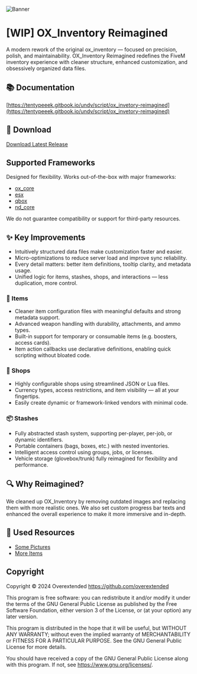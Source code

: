 ![Banner](https://i.imgur.com/wSkJ8U2.png)

# [WIP] OX_Inventory Reimagined

A modern rework of the original ox_inventory — focused on precision, polish, and maintainability. OX_Inventory Reimagined redefines the FiveM inventory experience with cleaner structure, enhanced customization, and obsessively organized data files.

## 📚 Documentation

[https://tentypeeek.gitbook.io/undv/script/ox_invetory-reimagined](https://tentypeeek.gitbook.io/undv/script/ox_invetory-reimagined)

## 💾 Download

[Download Latest Release](https://github.com/TenTypeeek/ox_inventory_reimagined/releases/tag/items)

## Supported Frameworks

Designed for flexibility. Works out-of-the-box with major frameworks:

- [ox_core](https://github.com/overextended/ox_core)
- [esx](https://github.com/esx-framework/esx_core)
- [qbox](https://github.com/Qbox-project/qbx_core)
- [nd_core](https://github.com/ND-Framework/ND_Core)

We do not guarantee compatibility or support for third-party resources.

## ✨ Key Improvements

- Intuitively structured data files make customization faster and easier.
- Micro-optimizations to reduce server load and improve sync reliability.
- Every detail matters: better item definitions, tooltip clarity, and metadata usage.
- Unified logic for items, stashes, shops, and interactions — less duplication, more control.

### 🧩 Items

- Cleaner item configuration files with meaningful defaults and strong metadata support.
- Advanced weapon handling with durability, attachments, and ammo types.
- Built-in support for temporary or consumable items (e.g. boosters, access cards).
- Item action callbacks use declarative definitions, enabling quick scripting without bloated code.

### 🏪 Shops

- Highly configurable shops using streamlined JSON or Lua files.
- Currency types, access restrictions, and item visibility — all at your fingertips.
- Easily create dynamic or framework-linked vendors with minimal code.

### 📦 Stashes

- Fully abstracted stash system, supporting per-player, per-job, or dynamic identifiers.
- Portable containers (bags, boxes, etc.) with nested inventories.
- Intelligent access control using groups, jobs, or licenses.
- Vehicle storage (glovebox/trunk) fully reimagined for flexibility and performance.

## 🔍 Why Reimagined?

We cleaned up OX_Inventory by removing outdated images and replacing them with more realistic ones. We also set custom progress bar texts and enhanced the overall experience to make it more immersive and in-depth.

## 🔁 Used Resources

- [Some Pictures](https://github.com/bitc0de/fivem-items-gallery/tree/main)
- [More Items](https://github.com/davefl67/mi_ox_items_template)

## Copyright

Copyright © 2024 Overextended https://github.com/overextended

This program is free software: you can redistribute it and/or modify it under the terms of the GNU General Public License as published by the Free Software Foundation, either version 3 of the License, or (at your option) any later version.

This program is distributed in the hope that it will be useful, but WITHOUT ANY WARRANTY; without even the implied warranty of MERCHANTABILITY or FITNESS FOR A PARTICULAR PURPOSE. See the GNU General Public License for more details.

You should have received a copy of the GNU General Public License along with this program. If not, see https://www.gnu.org/licenses/.